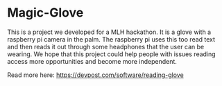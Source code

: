 # Magic-Glove
This is a project we developed for a MLH hackathon. It is a glove with a raspberry pi camera in the palm. The raspberry pi uses this too read text and then reads it out through some headphones that the user can be wearing. We hope that this project could help people with issues reading access more opportunities and become more independent.

Read more here: https://devpost.com/software/reading-glove
